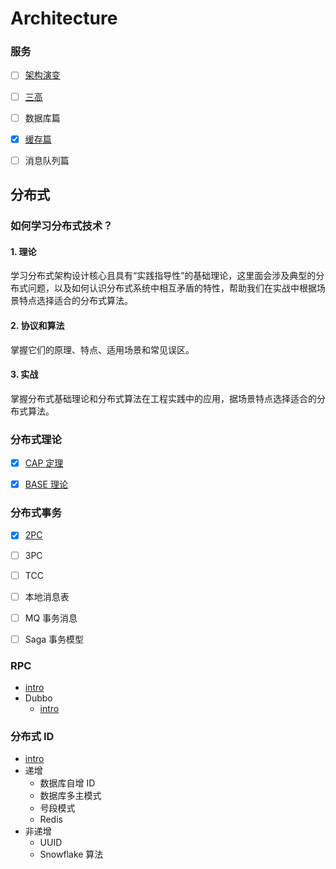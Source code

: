 # Architecture

### 服务
- [ ] [架构演变](/docs/服务/架构演变.md)
- [ ] [三高](/docs/服务/服务的“三高”标准.md)
- [ ] 数据库篇
- [x] [缓存篇](/docs/缓存.md)
- [ ] 消息队列篇


## 分布式

### 如何学习分布式技术？
#### 1. 理论
学习分布式架构设计核心且具有“实践指导性”的基础理论，这里面会涉及典型的分布式问题，以及如何认识分布式系统中相互矛盾的特性，帮助我们在实战中根据场景特点选择适合的分布式算法。

#### 2. 协议和算法
掌握它们的原理、特点、适用场景和常见误区。

#### 3. 实战
掌握分布式基础理论和分布式算法在工程实践中的应用，据场景特点选择适合的分布式算法。


### 分布式理论
- [x] [CAP 定理](/docs/分布式理论/CAP.md)
- [x] [BASE 理论](/docs/分布式理论/BASE.md)


### 分布式事务
- [x] [2PC](/docs/分布式事务/2PC.md)
- [ ] 3PC
- [ ] TCC
- [ ] 本地消息表
- [ ] MQ 事务消息
- [ ] Saga 事务模型




### RPC
- [intro](/docs/RPC/RPC.md)
- Dubbo
    - [intro](/docs/RPC/Dubbo/Dubbo.md)


### 分布式 ID
- [intro](/docs/分布式ID/README.md)
- 递增
    - 数据库自增 ID
    - 数据库多主模式
    - 号段模式
    - Redis
- 非递增
    - UUID
    - Snowflake 算法


